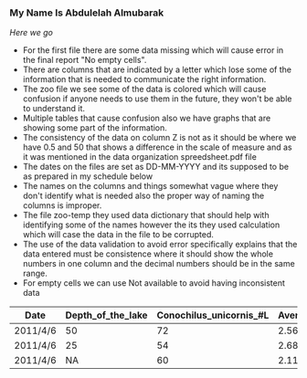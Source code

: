 ### My Name Is Abdulelah Almubarak 
_Here we go_
* For the first file there are some data missing which will cause error in the final report "No empty cells".
* There are columns that are indicated by a letter which lose some of the information that is needed to communicate the right information.
* The zoo file we see some of the data is colored which will cause confusion if anyone needs to use them in the future, they won't be able to understand it.
* Multiple tables that cause confusion also we have graphs that are showing some part of the information. 
* The consistency of the data on column Z is not as it should be where we have 0.5 and 50 that shows a difference in the scale of measure and as it was mentioned in the data organization spreedsheet.pdf file 
* The dates on the files are set as DD-MM-YYYY and its supposed to be as prepared in my schedule below 
* The names on the columns and things somewhat vague where they don't identify what is needed also the proper way of naming the columns is improper. 
* The file zoo-temp they used data dictionary that should help with identifying some of the names however the its they used calculation which will case the data in the file to be corrupted.
* The use of the data validation to avoid error specifically explains that the data entered must be consistence where it should show the whole numbers in one column and the decimal numbers should be in the same range.
* For empty cells we can use Not available to avoid having inconsistent data


|    Date    |Depth_of_the_lake   |Conochilus_unicornis_#L  | Average_diameter_(mm5)  | Temperature  |
|------------|--------------------|-------------------------|-------------------------|--------------|
|  2011/4/6  |      50            |         72              |       2.56              |      14.1    |
|  2011/4/6  |      25            |         54              |       2.68              |      14.1    |
|  2011/4/6  |      NA            |         60              |       2.11              |      14.1    |
